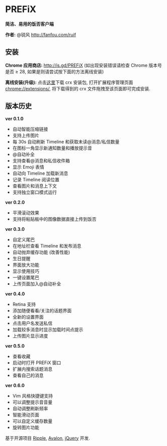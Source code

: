 PREFiX
======

**简洁、易用的饭否客户端**

**作者:** @锐风 http://fanfou.com/ruif

安装
--
**Chrome 应用商店:** http://is.gd/PREFiX (如出现安装错误请检查 Chrome 版本号是否 ≥ 28, 如果是则请尝试按下面的方法离线安装)

**离线安装(升级):** 点击[这里](http://pan.baidu.com/s/1n9ZRU)下载 crx 安装包, 打开扩展程序管理页面 [chrome://extensions/](chrome://extensions/), 将下载得到的 crx 文件拖拽至该页面即可完成安装.

版本历史
----

**ver 0.1.0**
* 自动智能压缩链接
* 支持上传图片
* 每 30s 自动刷新 Timeline 和获取未读@消息/私信数量
* 在图标一角显示新通知数量和播放提示音
* @自动补全
* 支持查看@消息和私信收件箱
* 显示 Emoji 表情
* 自动向 Timeline 加载新消息
* 记录 Timeline 阅读位置
* 查看图片和消息上下文
* 支持独立窗口模式运行

**ver 0.2.0**
* 平滑滚动效果
* 支持将粘贴板中的图像数据直接上传到饭否

**ver 0.3.0**
* 自定义尾巴
* 在地址栏查看 Timeline 和发布消息
* 自动抛弃缓存功能 (改善性能)
* 生日提醒
* 界面放大功能
* 显示使用技巧
* 一键设置尾巴
* 上传页面加入@自动补全

**ver 0.4.0**
* Retina 支持
* 添加随便看看/关注的话题界面
* 全新的设置界面
* 点击用户名发送私信
* 加载较多消息时显示加载时间点提示
* 上传图片显示进度

**ver 0.5.0**
* 查看收藏
* 启动时打开 PREFiX 窗口
* 扩展内搜索话题消息
* 查看自己的消息

**ver 0.6.0**
* Vim 风格快捷键支持
* 可以调整提示音音量
* 自动调整刷新频率
* 智能滑动页面
* 可以自定义缓存数量
* 旋转图片功能

基于开源项目 [Ripple](https://github.com/riophae/Ripple), [Avalon](https://github.com/RubyLouvre/avalon), [jQuery](https://github.com/jquery/jquery) 开发.
